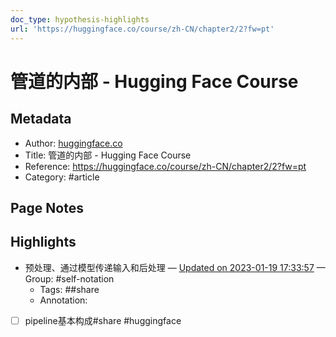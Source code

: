```yaml
---
doc_type: hypothesis-highlights
url: 'https://huggingface.co/course/zh-CN/chapter2/2?fw=pt'
---
```


# 管道的内部 - Hugging Face Course

## Metadata
- Author: [huggingface.co]()
- Title: 管道的内部 - Hugging Face Course
- Reference: https://huggingface.co/course/zh-CN/chapter2/2?fw=pt
- Category: #article

## Page Notes
## Highlights
- 预处理、通过模型传递输入和后处理 — [Updated on 2023-01-19 17:33:57](https://hyp.is/Ze125pfcEe2WLEfPnvhCSQ/huggingface.co/course/zh-CN/chapter2/2?fw=pt) — Group: #self-notation
    - Tags:  ##share 
    - Annotation:

- [ ] pipeline基本构成#share #huggingface



